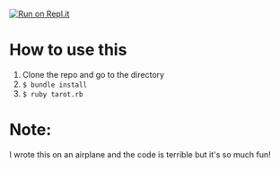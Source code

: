 [![Run on Repl.it](https://repl.it/badge/github/nickisnoble/tarot)](https://repl.it/github/nickisnoble/tarot)

# How to use this

1. Clone the repo and go to the directory
2. `$ bundle install` 
3. `$ ruby tarot.rb`

# Note:

I wrote this on an airplane and the code is terrible but it's so much fun!
